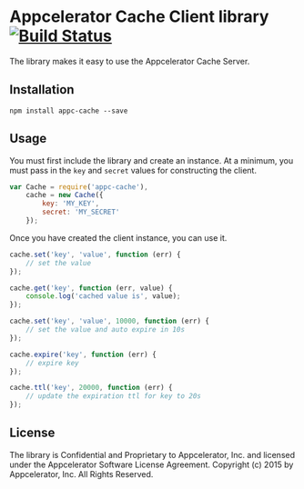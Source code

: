 # Appcelerator Cache Client library [![Build Status](https://travis-ci.org/appcelerator/appc-cache.svg?branch=master)](https://travis-ci.org/appcelerator/appc-cache)

The library makes it easy to use the Appcelerator Cache Server.

## Installation

    npm install appc-cache --save

## Usage

You must first include the library and create an instance.  At a minimum, you must pass in the `key` and `secret` values for constructing the client.

```javascript
var Cache = require('appc-cache'),
    cache = new Cache({
        key: 'MY_KEY',
        secret: 'MY_SECRET'
    });
```

Once you have created the client instance, you can use it.

```javascript
cache.set('key', 'value', function (err) {
    // set the value
});

cache.get('key', function (err, value) {
    console.log('cached value is', value);
});

cache.set('key', 'value', 10000, function (err) {
    // set the value and auto expire in 10s
});

cache.expire('key', function (err) {
    // expire key
});

cache.ttl('key', 20000, function (err) {
    // update the expiration ttl for key to 20s
});
```

## License

The library is Confidential and Proprietary to Appcelerator, Inc. and licensed under the Appcelerator Software License Agreement. Copyright (c) 2015 by Appcelerator, Inc. All Rights Reserved.
